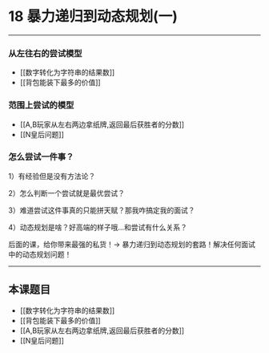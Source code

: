 # 18 暴力递归到动态规划(一)

---
### 从左往右的尝试模型
- [[数字转化为字符串的结果数]]
- [[背包能装下最多的价值]]


### 范围上尝试的模型
- [[A,B玩家从左右两边拿纸牌,返回最后获胜者的分数]]
- [[N皇后问题]]

### 怎么尝试一件事？

1）有经验但是没有方法论？

2）怎么判断一个尝试就是最优尝试？

3）难道尝试这件事真的只能拼天赋？那我咋搞定我的面试？

4）动态规划是啥？好高端的样子哦…和尝试有什么关系？

后面的课，给你带来最强的私货！-> 暴力递归到动态规划的套路！解决任何面试中的动态规划问题！

---
## 本课题目
- [[数字转化为字符串的结果数]]
- [[背包能装下最多的价值]]
- [[A,B玩家从左右两边拿纸牌,返回最后获胜者的分数]]
- [[N皇后问题]]


